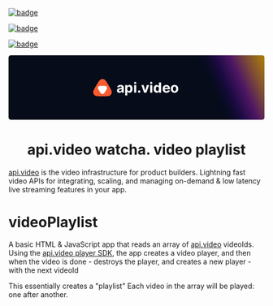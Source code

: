 [![badge](https://img.shields.io/twitter/follow/api_video?style=social)](https://twitter.com/intent/follow?screen_name=api_video)

[![badge](https://img.shields.io/github/stars/apivideo/videoPlaylist?style=social)](https://github.com/apivideo/videoPlaylist)

[![badge](https://img.shields.io/discourse/topics?server=https%3A%2F%2Fcommunity.api.video)](https://community.api.video)

![](https://github.com/apivideo/.github/blob/main/assets/apivideo_banner.png)

<h1 align="center">api.video watcha. video playlist</h1>

[api.video](https://api.video) is the video infrastructure for product builders. Lightning fast video APIs for integrating, scaling, and managing on-demand & low latency live streaming features in your app.

# videoPlaylist

A basic HTML & JavaScript app that reads an array of [api.video](https://api.video) videoIds.  Using the [api.video player SDK](https://docs.api.video/docs/video-player-sdk), the app creates a video player, and then when the video is done - destroys the player, and creates a new player - with the next videoId

This essentially creates a "playlist"  Each video in the array will be played: one after another.

